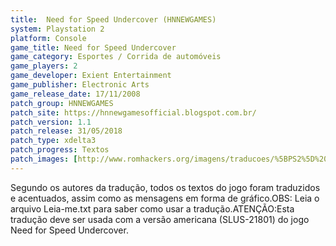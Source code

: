 ```yaml
---
title:  Need for Speed Undercover (HNNEWGAMES)
system: Playstation 2
platform: Console
game_title: Need for Speed Undercover
game_category: Esportes / Corrida de automóveis
game_players: 2
game_developer: Exient Entertainment
game_publisher: Electronic Arts
game_release_date: 17/11/2008
patch_group: HNNEWGAMES
patch_site: https://hnnewgamesofficial.blogspot.com.br/
patch_version: 1.1
patch_release: 31/05/2018
patch_type: xdelta3
patch_progress: Textos
patch_images: [http://www.romhackers.org/imagens/traducoes/%5BPS2%5D%20Need%20for%20Speed%20Undercover%20-%20HNNEWGAMES%20-%201.jpg,http://www.romhackers.org/imagens/traducoes/%5BPS2%5D%20Need%20for%20Speed%20Undercover%20-%20HNNEWGAMES%20-%202.jpg,http://www.romhackers.org/imagens/traducoes/%5BPS2%5D%20Need%20for%20Speed%20Undercover%20-%20HNNEWGAMES%20-%203.jpg]
---
```

Segundo os autores da tradução, todos os textos do jogo foram traduzidos e acentuados, assim como as mensagens em forma de gráfico.OBS: Leia o arquivo Leia-me.txt para saber como usar a tradução.ATENÇÃO:Esta tradução deve ser usada com a versão americana (SLUS-21801) do jogo Need for Speed Undercover.